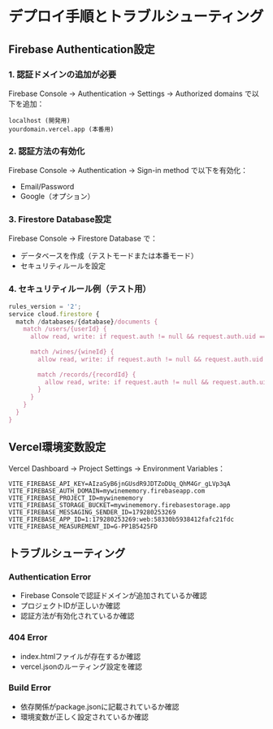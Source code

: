# デプロイ手順とトラブルシューティング

## Firebase Authentication設定

### 1. 認証ドメインの追加が必要
Firebase Console → Authentication → Settings → Authorized domains で以下を追加：

```
localhost (開発用)
yourdomain.vercel.app (本番用)
```

### 2. 認証方法の有効化
Firebase Console → Authentication → Sign-in method で以下を有効化：
- Email/Password
- Google（オプション）

### 3. Firestore Database設定
Firebase Console → Firestore Database で：
- データベースを作成（テストモードまたは本番モード）
- セキュリティルールを設定

### 4. セキュリティルール例（テスト用）
```javascript
rules_version = '2';
service cloud.firestore {
  match /databases/{database}/documents {
    match /users/{userId} {
      allow read, write: if request.auth != null && request.auth.uid == userId;
      
      match /wines/{wineId} {
        allow read, write: if request.auth != null && request.auth.uid == userId;
        
        match /records/{recordId} {
          allow read, write: if request.auth != null && request.auth.uid == userId;
        }
      }
    }
  }
}
```

## Vercel環境変数設定

Vercel Dashboard → Project Settings → Environment Variables：

```
VITE_FIREBASE_API_KEY=AIzaSyB6jnGUsdR9JDTZoDUq_QhM4Gr_gLVp3qA
VITE_FIREBASE_AUTH_DOMAIN=mywinememory.firebaseapp.com
VITE_FIREBASE_PROJECT_ID=mywinememory
VITE_FIREBASE_STORAGE_BUCKET=mywinememory.firebasestorage.app
VITE_FIREBASE_MESSAGING_SENDER_ID=179280253269
VITE_FIREBASE_APP_ID=1:179280253269:web:58330b5938412fafc21fdc
VITE_FIREBASE_MEASUREMENT_ID=G-PP1B5425FD
```

## トラブルシューティング

### Authentication Error
- Firebase Consoleで認証ドメインが追加されているか確認
- プロジェクトIDが正しいか確認
- 認証方法が有効化されているか確認

### 404 Error
- index.htmlファイルが存在するか確認
- vercel.jsonのルーティング設定を確認

### Build Error
- 依存関係がpackage.jsonに記載されているか確認
- 環境変数が正しく設定されているか確認
